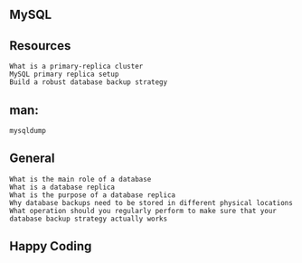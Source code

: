 ## MySQL
## Resources
	What is a primary-replica cluster
	MySQL primary replica setup
	Build a robust database backup strategy
## man:
	mysqldump
## General
	What is the main role of a database
	What is a database replica
	What is the purpose of a database replica
	Why database backups need to be stored in different physical locations
	What operation should you regularly perform to make sure that your database backup strategy actually works
## Happy Coding 
